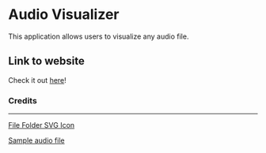 # Audio Visualizer

This application allows users to visualize any audio file.

## Link to website
Check it out [here](https://dingdongg.github.io/audio-viz/)!

### Credits
---
[File Folder SVG Icon](https://www.svgrepo.com/svg/312177/file-folder)

[Sample audio file](https://opengameart.org/art-search-advanced?keys=&field_art_type_tid%5B%5D=13&sort_by=count&sort_order=DESC)
